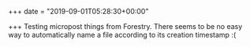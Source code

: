 +++
date = "2019-09-01T05:28:30+00:00"

+++
Testing micropost things from Forestry. There seems to be no easy way to automatically name a file according to its creation timestamp :(
